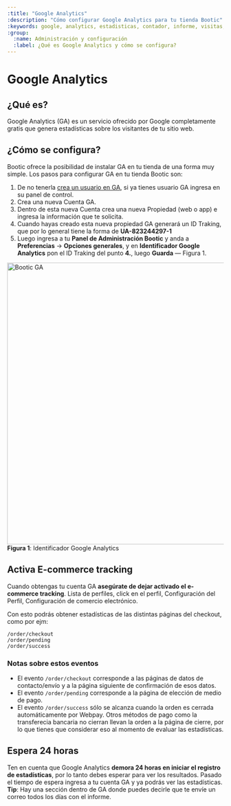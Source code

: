 ```yaml
---
:title: "Google Analytics"
:description: "Cómo configurar Google Analytics para tu tienda Bootic"
:keywords: google, analytics, estadisticas, contador, informe, visitas, tracking
:group:
  :name: Administración y configuración
  :label: ¿Qué es Google Analytics y cómo se configura? 
---
```

# Google Analytics 

## ¿Qué es?

Google Analytics (GA) es un servicio ofrecido por Google completamente gratis que genera estadísticas sobre los visitantes de tu sitio web.

## ¿Cómo se configura?

Bootic ofrece la posibilidad de instalar GA en tu tienda de una forma muy simple. Los pasos para configurar GA en tu tienda Bootic son:

1. De no tenerla [crea un usuario en GA][1], si ya tienes usuario GA ingresa en su panel de control. 
2. Crea una nueva Cuenta GA.
3. Dentro de esta nueva Cuenta crea una nueva Propiedad (web o app) e ingresa la información que te solicita.
4. Cuando hayas creado esta nueva propiedad GA generará un ID Traking, que por lo general tiene la forma de **UA-823244297-1**
5. Luego ingresa a tu **Panel de Administración Bootic** y anda a **Preferencias** &rarr; **Opciones generales**, y en **Identificador Google Analytics** pon el ID Traking del punto **4.**, luego **Guarda** — Figura 1.

<div class="captura">
    <div class="c-contenido">
        <img src="/img/admin/Bootic-GA.png" width="656" alt="Bootic GA" />
    </div>
	<div class="c-pie">
		<strong>Figura 1</strong>: Identificador Google Analytics
	</div>
</div>


## Activa E-commerce tracking

Cuando obtengas tu cuenta GA **asegúrate de dejar activado el e-commerce tracking**. Lista de perfiles, click en el perfil, Configuración del Perfil, Configuración de comercio electrónico.

Con esto podrás obtener estadísticas de las distintas páginas del checkout, como por ejm:

	/order/checkout
	/order/pending
	/order/success

### Notas sobre estos eventos

* El evento `/order/checkout` corresponde a las páginas de datos de contacto/envío y a la página siguiente de confirmación de esos datos.  
* El evento `/order/pending` corresponde a la página de elección de medio de pago.  
* El evento `/order/success` sólo se alcanza cuando la orden es cerrada automáticamente por Webpay. Otros métodos de pago como la transferecia bancaria no cierran llevan la orden a la página de cierre, por lo que tienes que considerar eso al momento de evaluar las estadísticas.


## Espera 24 horas

Ten en cuenta que Google Analytics **demora 24 horas en iniciar el registro de estadísticas**, por lo tanto debes esperar para ver los resultados. Pasado el tiempo de espera ingresa a tu cuenta GA y ya podrás ver las estadísticas. **Tip**: Hay una sección dentro de GA donde puedes decirle que te envíe un correo todos los días con el informe.

[1]: http://www.google.com/analytics/

